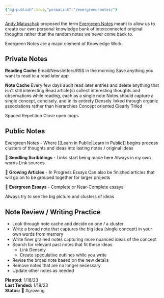 ```yaml
---
{"dg-publish":true,"permalink":"/evergreen-notes/"}
---
```



[Andy Matuschak](https://andymatuschak.org/) proposed the term [Evergreen Notes](https://notes.andymatuschak.org/z4SDCZQeRo4xFEQ8H4qrSqd68ucpgE6LU155C) meant to allow us to create our own personal knowledge bank of interconnected original thoughts rather than the random notes we never come back to.

Evergreen Notes are a major element of Knowledge Work.

## Private Notes

**Reading Cache**
Email/Newsletters/RSS in the morning
Save anything you want to read to a read later app

**Note Cache**
Every few days audit read later entries and delete anything that isn't still interesting
Read article(s) collect interesting thoughts and observations while reading, each as a single note
	Notes should capture a single concept, concisely, and in its entirety
	Densely linked through organic associations rather than hierarchies
	Concept oriented
	Clearly Titled

Spaced Repetition
Close open loops

## Public Notes

Evergreen Notes - Where [[Learn in Public\|Learn in Public]] begins
process clusters of thoughts and ideas into lasting notes / original ideas

🌱 **Seedling Scribblings** - Links start being made here
	Always in my own words
	Link sources

🌿 **Growing Articles** - In Progress Essays
	Can also be finished articles that will go on to be grouped together for larger projects

🌲 **Evergreen Essays** - Complete or Near-Complete essays

Always try to see the big picture and clusters of ideas

## Note Review / Writing Practice

- Look through note cache and decide on one / a cluster
- Write a broad note that captures the big idea (single concept) in your own words from memory
- Write finer grained notes capturing more nuanced ideas of the concept
- Search for relevant past notes that fit these ideas
	- Link Densely
	- Create speculative outlines while you write
- Revise the broad note based on the new details
- Remove notes that are no longer necessary
- Update other notes as needed

**Planted:** 1/18/23  
**Last Tended:** 1/18/23  
**Status:** 🌿 #growing